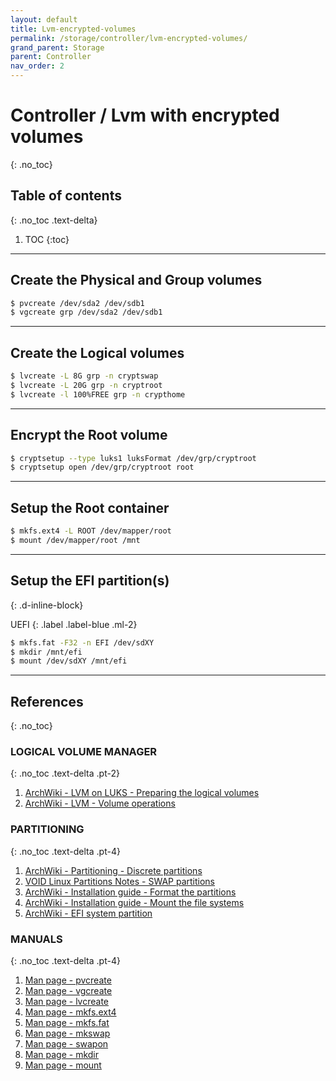 ```yaml
---
layout: default
title: Lvm-encrypted-volumes
permalink: /storage/controller/lvm-encrypted-volumes/
grand_parent: Storage
parent: Controller
nav_order: 2
---
```


# Controller / Lvm with encrypted volumes
{: .no_toc}

## Table of contents
{: .no_toc .text-delta}

1. TOC
{:toc}

---

## Create the Physical and Group volumes

```bash
$ pvcreate /dev/sda2 /dev/sdb1
$ vgcreate grp /dev/sda2 /dev/sdb1
```

---

## Create the Logical volumes

```bash
$ lvcreate -L 8G grp -n cryptswap
$ lvcreate -L 20G grp -n cryptroot
$ lvcreate -l 100%FREE grp -n crypthome
```

---

## Encrypt the Root volume

```bash
$ cryptsetup --type luks1 luksFormat /dev/grp/cryptroot
$ cryptsetup open /dev/grp/cryptroot root
```

---

## Setup the Root container

```bash
$ mkfs.ext4 -L ROOT /dev/mapper/root
$ mount /dev/mapper/root /mnt
```

---

## Setup the EFI partition(s)
{: .d-inline-block}

UEFI
{: .label .label-blue .ml-2}

```bash
$ mkfs.fat -F32 -n EFI /dev/sdXY
$ mkdir /mnt/efi
$ mount /dev/sdXY /mnt/efi
```

---

## References
{: .no_toc}

### LOGICAL VOLUME MANAGER
{: .no_toc .text-delta .pt-2}

1. [ArchWiki - LVM on LUKS - Preparing the logical volumes](https://wiki.archlinux.org/index.php/Dm-crypt/Encrypting_an_entire_system#Preparing_the_logical_volumes)
1. [ArchWiki - LVM - Volume operations](https://wiki.archlinux.org/index.php/LVM#Volume_operations)

### PARTITIONING
{: .no_toc .text-delta .pt-4}

1. [ArchWiki - Partitioning - Discrete partitions](https://wiki.archlinux.org/index.php/Partitioning#Discrete_partitions)
1. [VOID Linux Partitions Notes - SWAP partitions](https://docs.voidlinux.org/installation/live-images/partitions.html#swap-partitions)
1. [ArchWiki - Installation guide - Format the partitions](https://wiki.archlinux.org/index.php/Installation_guide#Format_the_partitions)
1. [ArchWiki - Installation guide - Mount the file systems](https://wiki.archlinux.org/index.php/Installation_guide#Mount_the_file_systems)
1. [ArchWiki - EFI system partition](https://wiki.archlinux.org/index.php/EFI_system_partition)


### MANUALS
{: .no_toc .text-delta .pt-4}

1. [Man page - pvcreate](https://jlk.fjfi.cvut.cz/arch/manpages/man/core/lvm2/pvcreate.8.en)
1. [Man page - vgcreate](https://jlk.fjfi.cvut.cz/arch/manpages/man/core/lvm2/vgcreate.8.en)
1. [Man page - lvcreate](https://jlk.fjfi.cvut.cz/arch/manpages/man/core/lvm2/lvcreate.8.en)
1. [Man page - mkfs.ext4](https://jlk.fjfi.cvut.cz/arch/manpages/man/core/e2fsprogs/mkfs.ext4.8.en)
1. [Man page - mkfs.fat](https://jlk.fjfi.cvut.cz/arch/manpages/man/core/dosfstools/mkfs.fat.8.en)
1. [Man page - mkswap](https://jlk.fjfi.cvut.cz/arch/manpages/man/core/util-linux/mkswap.8.en)
1. [Man page - swapon](https://jlk.fjfi.cvut.cz/arch/manpages/man/core/man-pages/swapon.2.en)
1. [Man page - mkdir](https://jlk.fjfi.cvut.cz/arch/manpages/man/core/coreutils/mkdir.1.en)
1. [Man page - mount](https://jlk.fjfi.cvut.cz/arch/manpages/man/core/util-linux/mount.8.en)
